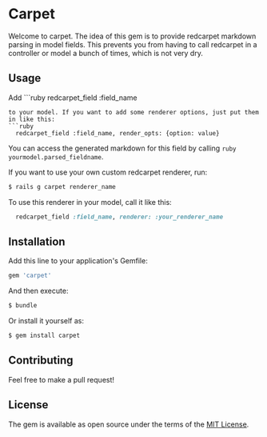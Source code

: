 # Carpet
Welcome to carpet. The idea of this gem is to provide redcarpet markdown parsing in model fields. This prevents you from having to call redcarpet in a controller or model a bunch of times, which is not very dry.

## Usage
Add ```ruby
  redcarpet_field :field_name
```
to your model. If you want to add some renderer options, just put them in like this:
```ruby
  redcarpet_field :field_name, render_opts: {option: value}
```
You can access the generated markdown for this field by calling ```ruby yourmodel.parsed_fieldname```.

If you want to use your own custom redcarpet renderer, run:
```bash
$ rails g carpet renderer_name
```
To use this renderer in your model, call it like this:
```ruby
  redcarpet_field :field_name, renderer: :your_renderer_name
```

## Installation
Add this line to your application's Gemfile:

```ruby
gem 'carpet'
```

And then execute:
```bash
$ bundle
```

Or install it yourself as:
```bash
$ gem install carpet
```
## Contributing
Feel free to make a pull request!

## License
The gem is available as open source under the terms of the [MIT License](http://opensource.org/licenses/MIT).
